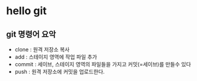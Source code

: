 # hello git

## git 명령어 요악

- clone : 원격 저장소 복사
- add : 스테이지 영역에 작업 파일 추가
- commit : 세이브, 스테이지 영역의 파일들을 가지고 커밋(=세이브)를 만들수 있다
- push : 원격 저장소에 커밋을 업로드한다.
